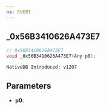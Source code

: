 ```yaml
---
ns: EVENT
---
```

## _0x56B3410626A473E7

```c
// 0x56B3410626A473E7
void _0x56B3410626A473E7(Any p0);
```

```
NativeDB Introduced: v1207
```

## Parameters
* **p0**:
